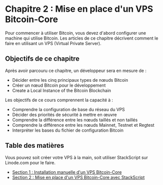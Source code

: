 # Chapitre 2 : Mise en place d'un VPS Bitcoin-Core

Pour commencer à utiliser Bitcoin, vous devez d'abord configurer une machine qui utilise Bitcoin. Les articles de ce chapitre décrivent comment le faire en utilisant un VPS (Virtual Private Server).

## Objectifs de ce chapitre

Après avoir parcouru ce chapitre, un développeur sera en mesure de :

- Décider entre les cinq principaux types de nœuds Bitcoin
- Créer un nœud Bitcoin pour le développement
- Create a Local Instance of the Bitcoin Blockchain

Les objectifs de ce cours comprennent la capacité à :

- Comprendre la configuration de base du réseau du VPS
- Décider des priorités de sécurité à mettre en œuvre
- Comprendre la différence entre les nœuds taillés et non taillés
- Comprendre la différence entre les nœuds Mainnet, Testnet et Regtest
- Interpréter les bases du fichier de configuration Bitcoin

## Table des matières

Vous pouvez soit créer votre VPS à la main, soit utiliser StackScript sur Linode.com pour le faire.



   * [Section 1 : Installation manuelle d'un VPS Bitcoin-Core](02_1_Installation_manuelle_d_un_VPS_Bitcoin-Core.md)
   * [Section 2 : Mise en place d'un VPS Bitcoin-Core avec StackScript](02_2_Configuration_d_un_VPS_Bitcoin-Core_avec_StackScript.md)
